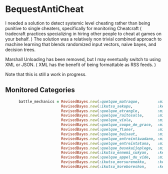 # BequestAntiCheat
I needed a solution to detect systemic level cheating rather than being punitive to single cheaters, specifically for monitoring Cheatcraft ( tradecraft practices specializing in hiring other people to cheat at games on your behalf. ) The solution was a relatively non trivial combined approach to machine learning that blends randomized input vectors, naive bayes, and decision trees.

Marshall Unloading has been removed, but I may eventually switch to using XML or JSON. ( XML has the benefit of being formattable as RSS feeds. )

Note that this is still a work in progress.

## Monitored Categories
~~~ruby
      battle_mechanics = RevisedBayes.new(:quelque_matraque,        :mildou_matraque,        :moyen_matraque,        :grande_matraque,               :limite_matraque), # Bludgeoning
                         RevisedBayes.new(:ikutsu_sekupu,           :keisho_sekupu,          :chugata_sekupu,        :takai_sekupu,                    :limite_sekupu), # Scooping contamination
                         RevisedBayes.new(:quelque_etrangle,        :mildou_etrangle,        :moyen_etrangle,        :grande_etrangle,              :limite_entrangle), # Strangling
                         RevisedBayes.new(:quelque_raitosalle,      :mildou_raitosalle,      :moyen_raitosalle,      :grande_raitosalle,           :limite_raitosalle), # Flashlight ( Eventually use hybrid plural )
                         RevisedBayes.new(:quelque_viola,           :mildou_viola,           :moyen_viola,           :grande_viola,                     :limite_viola), # exiting situations abruptly
                         RevisedBayes.new(:quelque_coupe_de_grace,  :mildou_coupe_de_grace,  :moyen_coupe_de_grace,  :grande_coupe_de_grace,   :limite_coupe_de_grace), # Counter Attacks
                         RevisedBayes.new(:quelque_flaner,          :mildou_flaner,          :moyen_flaner,          :grande_flaner,                   :limite_flaner), # Sneaking
                         RevisedBayes.new(:quelque_buisaut,         :mildou_buisaut,         :moyen_buisaut,         :grande_buisaut,                 :limite_buisaut), # Boui Hopping
                         RevisedBayes.new(:quelque_entreintiwadano, :mildou_entreintiwadano, :moyen_entreintiwadano, :grande_entreintiwadano, :limite_entreintiwadano), # Ledge Holding ( Eventually use hybrid plural )
                         RevisedBayes.new(:quelque_entreintatana,   :mildou_entreintatana,   :moyen_entreintatana,   :grande_entreintatana,     :limite_entreintatana), # Legacy Gift Destruction ( Eventually use hybrid plural )
                         RevisedBayes.new(:quelque_busokaijoplege,  :mildou_busokaijoplege,  :moyen_busokaijoplege,  :grande_busokaijoplege,   :limite_busokaijoplege), # Disarm Traps   ( Eventually use hybrid plural )
                         RevisedBayes.new(:ikutsu_ennemi_sukyan,    :keisho_ennemi_sukyan,   :chugata_ennemi_sukyan, :takai_ennemi_sukyan,      :limite_ennemi_sukyan), # Enemy Scan
                         RevisedBayes.new(:quelque_appel_du_vide,   :mildou_appel_du_vide,   :moyen_appel_du_vide,   :grande_appel_du_vide,     :limite_appel_du_vide), # See failures before they happen ( Eventually use hybrid plural )
                         RevisedBayes.new(:ikutsu_morsurenekku,     :keisho_morsurenekku,    :chugata_morsurenekku,  :takai_morsurenekku,        :limite_morsurenekku), # Types Traded Blood
                         RevisedBayes.new(:ikutsu_koreboreshon,     :keisho_koreboreshon,    :chugata_koreboreshon,  :takai_koreboreshon,        :limite_koreboreshon), # Detects Indirect Collaboration
~~~
